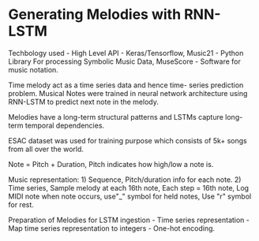 # Generating Melodies with RNN-LSTM

Techbology used -  High Level API - Keras/Tensorflow, Music21 - Python Library For processing Symbolic Music Data, MuseScore - Software for music notation.

Time melody act as a time series data and hence time- series prediction problem. Musical Notes were trained in neural network architecture using RNN-LSTM to predict next note in the melody.

Melodies have a long-term structural patterns and LSTMs capture long-term temporal dependencies.

ESAC dataset was used for training purpose which consists of 5k+ songs from all over the world.

Note = Pitch + Duration, Pitch indicates how high/low a note is.

Music representation: 1) Sequence, Pitch/duration info for each note. 
                       2) Time series, Sample melody at each 16th note, Each step = 16th note, Log MIDI note when note occurs, use"_" symbol for held notes, Use "r" symbol for rest.
                       
Preparation of Melodies for LSTM ingestion - Time series representation - Map time series representation to integers - One-hot encoding.

